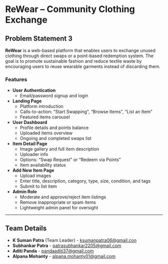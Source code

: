 # ReWear – Community Clothing Exchange

## Problem Statement 3

**ReWear** is a web-based platform that enables users to exchange unused clothing through direct swaps or a point-based redemption system. The goal is to promote sustainable fashion and reduce textile waste by encouraging users to reuse wearable garments instead of discarding them.

### Features
- **User Authentication**
  - Email/password signup and login
- **Landing Page**
  - Platform introduction
  - Calls-to-action: “Start Swapping”, “Browse Items”, “List an Item”
  - Featured items carousel
- **User Dashboard**
  - Profile details and points balance
  - Uploaded items overview
  - Ongoing and completed swaps list
- **Item Detail Page**
  - Image gallery and full item description
  - Uploader info
  - Options: “Swap Request” or “Redeem via Points”
  - Item availability status
- **Add New Item Page**
  - Upload images
  - Enter title, description, category, type, size, condition, and tags
  - Submit to list item
- **Admin Role**
  - Moderate and approve/reject item listings
  - Remove inappropriate or spam items
  - Lightweight admin panel for oversight

---

## Team Details

- **K Suman Patra** (Team Leader) - ksumanpatra06@gmail.con
- **Subhankar Patra** - patrasubhankar2205@gmail.com
- **Aditi Panda** - pandaaditi37@gmail.com
- **Alpana Mohanty** - alpana.mohanty01@gmail.com
